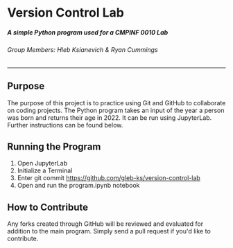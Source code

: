 # Version Control Lab
##### A simple Python program used for a CMPINF 0010 Lab
###### Group Members: Hleb Ksianevich & Ryan Cummings

------------
## Purpose

The purpose of this project is to practice using Git and GitHub to collaborate on coding projects. The Python program takes an input of the year a person was born and returns their age in 2022. It can be run using JupyterLab. Further instructions can be found below.
## Running the Program
1. Open JupyterLab
2. Initialize a Terminal
3. Enter git commit https://github.com/gleb-ks/version-control-lab
4. Open and run the program.ipynb notebook

## How to Contribute
Any forks created through GitHub will be reviewed and evaluated for addition to the main program. Simply send a pull request if you'd like to contribute.
